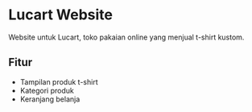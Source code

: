 # Lucart Website

Website untuk Lucart, toko pakaian online yang menjual t-shirt kustom.

## Fitur

- Tampilan produk t-shirt
- Kategori produk
- Keranjang belanja
